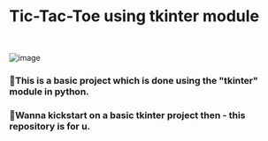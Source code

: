 <h1>Tic-Tac-Toe using tkinter module</h1></br>

![image](https://user-images.githubusercontent.com/70832614/194729790-cc142a09-7dde-4528-ac31-5982d506e838.png)


<h3>📌This is a basic project which is done using the "tkinter" module in python.</h3>

<h3>💯Wanna kickstart on a basic tkinter project then - this repository is for u.</h3>
